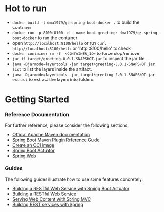 # Hot to run
* `docker build -t dma1979/gs-spring-boot-docker .` to build the container
* `docker run -p 8100:8100 -d --name boot-greetings dma1979/gs-spring-boot-docker` to run the container
* open `http://localhost:8100/hello` or  run `curl http://localhost:8100/hello` or 'http :8100/hello' to check
* `docker container rm -f  <CONTAINER_ID>` to force stop/remove
* `jar tf target/greeting-0.0.1-SNAPSHOT.jar` to inspect the jar file.
* `java -Djarmode=layertools -jar target/greeting-0.0.1-SNAPSHOT.jar list` to list the layers inside the artifact.
* `java -Djarmode=layertools -jar target/greeting-0.0.1-SNAPSHOT.jar  extract` to extract the layers into folders.

# Getting Started

### Reference Documentation

For further reference, please consider the following sections:

* [Official Apache Maven documentation](https://maven.apache.org/guides/index.html)
* [Spring Boot Maven Plugin Reference Guide](https://docs.spring.io/spring-boot/docs/2.4.4/maven-plugin/reference/html/)
* [Create an OCI image](https://docs.spring.io/spring-boot/docs/2.4.4/maven-plugin/reference/html/#build-image)
* [Spring Boot Actuator](https://docs.spring.io/spring-boot/docs/2.4.4/reference/htmlsingle/#production-ready)
* [Spring Web](https://docs.spring.io/spring-boot/docs/2.4.4/reference/htmlsingle/#boot-features-developing-web-applications)

### Guides

The following guides illustrate how to use some features concretely:

* [Building a RESTful Web Service with Spring Boot Actuator](https://spring.io/guides/gs/actuator-service/)
* [Building a RESTful Web Service](https://spring.io/guides/gs/rest-service/)
* [Serving Web Content with Spring MVC](https://spring.io/guides/gs/serving-web-content/)
* [Building REST services with Spring](https://spring.io/guides/tutorials/bookmarks/)


